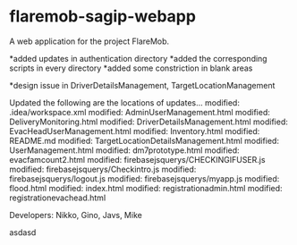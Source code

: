 # flaremob-sagip-webapp

A web application for the project FlareMob.

*added updates in authentication directory
*added the corresponding scripts in every directory
*added some constriction in blank areas

*design issue in DriverDetailsManagement, TargetLocationManagement

Updated the following are the locations of updates...
        modified:   .idea/workspace.xml
        modified:   AdminUserManagement.html
        modified:   DeliveryMonitoring.html
        modified:   DriverDetailsManagement.html
        modified:   EvacHeadUserManagement.html
        modified:   Inventory.html
        modified:   README.md
        modified:   TargetLocationDetailsManagement.html
        modified:   UserManagement.html
        modified:   dm7prototype.html
        modified:   evacfamcount2.html
        modified:   firebasejsquerys/CHECKINGIFUSER.js
        modified:   firebasejsquerys/Checkintro.js
        modified:   firebasejsquerys/logout.js
        modified:   firebasejsquerys/myapp.js
        modified:   flood.html
        modified:   index.html
        modified:   registrationadmin.html
        modified:   registrationevachead.html

Developers:
Nikko, Gino, Javs, Mike


asdasd